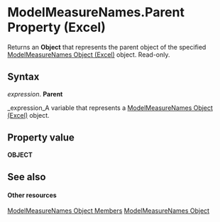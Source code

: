 
# ModelMeasureNames.Parent Property (Excel)

Returns an  **Object** that represents the parent object of the specified [ModelMeasureNames Object (Excel)](a4675c29-6c0d-a2fa-3428-280296f4cb59.md) object. Read-only.


## Syntax

 _expression_. **Parent**

 _expression_A variable that represents a  [ModelMeasureNames Object (Excel)](a4675c29-6c0d-a2fa-3428-280296f4cb59.md) object.


## Property value

 **OBJECT**


## See also


#### Other resources


 [ModelMeasureNames Object Members](afe6837c-ee65-0c99-b77e-8c1219272bda.md)
 [ModelMeasureNames Object](a4675c29-6c0d-a2fa-3428-280296f4cb59.md)
